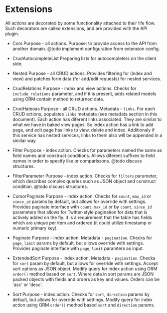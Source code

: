 Extensions
==========

All actions are decorated by some functionality attached to their life flow. Such decorators are called extensions, and are provided with the API plugin.

* Cors
Purpose - all actions.
Purpose: to provide access to the API from another domain. 
@todo implement configuration from extension config.

* CrudAutocompleteList 
Preparing lists for autocompleters on the client side.

* Nested
Purpose - all CRUD actions.
Provides filtering for (index and view) and patches form data (for add/edit requests) for nested services.

* CrudRelations
Purpose - index and view actions.
Checks for `include_relations` parameter, and if it is present, adds related models using ORM contain method to returned data.

* CrudHateoas
Purpose - all CRUD actions.
Metadata - `links`.
For each CRUD actions, populates `links` metadata (see metadata section in this document).
Each action has diferent links associated. They are similar to what we have in baked view pages.
So index action has a link to add page, and edit page has links to view, delete and index.
Additionaly if this service has nested services, links to them also will be appended in a similar way.

* Filter
Purpose - index action.
Checks for parameters named the same as field names and construct conditions. Allows diferent suffixes to field names in order to specify like or comparissons.
@todo discuss structures.

* FilterParameter
Purpose - index action.
Checks for `filters` parameter, which describes complex queries such as JSON object and construct condition. 
@todo discuss structures.

* CursorPaginate
Purpose - index action.
Checks for `count`, `max_id` or `since_id` params by default, but allows for override with settings.
Provides paginate interface with `count`, `max_id` or by `count`, `since_id` parameters  that allows for Twitter-style pagination for data that is actively added on the fly. It is a requirement that the table has fields which are unique per item and ordered (it could utilize timestamp or numeric primary key).

* Paginate
Purpose - index action.
Metadata - `pagination`.
Checks for `page`, `limit` params by default, but allows override with settings.
Provides paginate interface with `page`, `limit` paramters as input.

* ExtendedSort
Purpose - index action.
Metadata - `pagination`.
Checka for `sort` param by default, but allows for override with settings.
Accept sort options as JSON object.
Modify query for index action using ORM `order()` method based on `sort`. Where data in sort params are JSON packed objects with fields and orders as key and values. Orders can be 'asc' or 'desc'.

* Sort
Purpose - index action.
Checks for `sort`, `direction` params by default, but allows for override with settings.
Modify query for index action using ORM `order()` method based `sort` and `direction` params.
